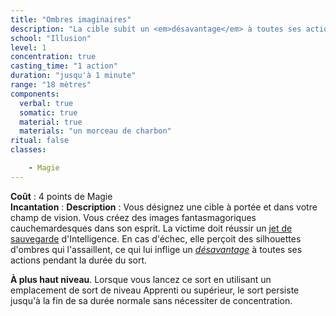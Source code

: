 ```yaml
---
title: "Ombres imaginaires"
description: "La cible subit un <em>désavantage</em> à toutes ses actions."
school: "Illusion"
level: 1
concentration: true
casting_time: "1 action"
duration: "jusqu'à 1 minute"
range: "18 mètres"
components:
  verbal: true
  somatic: true
  material: true
  materials: "un morceau de charbon"
ritual: false
classes:

    - Magie
---
```

**Coût** : 4 points de Magie   
**Incantation** : 
**Description** : Vous désignez une cible à portée et dans votre champ de vision. Vous créez des images fantasmagoriques cauchemardesques dans son esprit. La victime doit réussir un [jet de sauvegarde](/utiliser-les-caracteristiques/#jets-de-sauvegarde) d'Intelligence. En cas d'échec, elle perçoit des silhouettes d'ombres qui l'assaillent, ce qui lui inflige un [_désavantage_](/utiliser-les-caracteristiques/#avantage-et-desavantage) à toutes ses actions pendant la durée du sort.

**À plus haut niveau**. Lorsque vous lancez ce sort en utilisant un emplacement de sort de niveau Apprenti ou supérieur, le sort persiste jusqu'à la fin de sa durée normale sans nécessiter de concentration.
